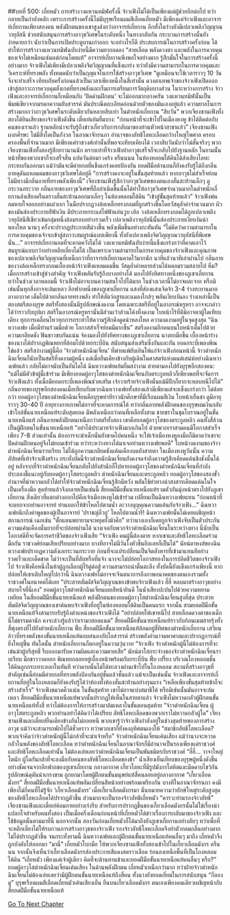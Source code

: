 ##บทที่ 500: เถี่ยหมัว
การสร้างวงแหวนทมิฬครั้งนี้ จ้าวเฟิงไม่ได้เป็นเพียงแค่ผู้ช่วยอีกต่อไป ทว่ากลายเป็นกำลังหลัก
เพราะการสร้างครั้งนี้ไม่มีบุรุษเรือนผมสีเลือดเถี่ยหมัว มีเพียงแค่จ้าวเฟิงและอาจารย์เถี่ยกานเพียงสองคน
พลังฝึกตนของเขาสูงส่งกว่าอาจารย์เถี่ยกาน อีกทั้งในร่างยังมีเปลวเพลิงวิญญาณวายุอัสนี ช่วยสนับสนุนการสร้างอาวุธวิเศษในระดับหนึ่ง
ในทางกลับกัน กระบวนการสร้างนั้นยังง่ายดายกว่า นับว่าเป็นการเปิดประตูบานเก่าออก
จะอย่างไรก็ดี ประสบการณ์ในการสร้างครั้งก่อน ได้ทำให้การสร้างวงแหวนทมิฬฉบับง่ายนี้มีความยากลดลง
“สายเลือด พลังดวงตา และพลังในการควบคุมของเจ้าไม่เหมือนเช่นแต่ก่อนโดยแท้”
อาจารย์เถี่ยกานพึงพอใจอย่างมาก รู้สึกมั่นใจในการสร้างครั้งนี้อย่างมาก
จ้าวเฟิงไม่เพียงมีเปลวเพลิงจิตวิญญาณที่แข็งแกร่ง ทว่ายังมีความสามารถในการควบคุมและวิเคราะห์ที่ทรงพลัง ทั้งหมดนับว่าเป็นกุญแจในการใช้สร้างอาวุธวิเศษ
“ดูเหมือนจะใช้เวลาราวๆ 10 วันจึงจะทำเสร็จ เทียบกับครั้งก่อนแล้วเป็นเวลาเพียงหนึ่งในสี่เท่านั้น
ดวงตาเทพเจ้าของจ้าวเฟิงเปิดออก เข้าสู่สภาวะการควบคุมสังเกตที่ทรงพลังและเริ่มการเตรียมการวัตถุดิบบางส่วน
ในระหว่างการสร้าง จ้าวเฟิงและอาจารย์เถี่ยกานก็เหมือนกับ ‘ปิดด่านฝึกตน’ จะไม่ออกมากลางครัน
วงแหวนทมิฬนั้นเป็นพิมพ์เขียวจากมรดกความลับสวรรค์ มันประณีตละเอียดอ่อนด้วยตัวของมันเองอยู่แล้ว ความยากในการสร้างมากกว่าอาวุธวิเศษในระดับเดียวกันหลายสิบเท่า
ในตำหนักเถี่ยกาน
“สิบวัน”
พวกเจียงซานเฟิงทั้งสองได้ยินเสียงของจ้าวเฟิงดังขึ้น
เตี๋ยเย่แย้มยิ้มบาง: “ก่อนหน้าที่จะเข้าไปในเมืองหงหู ข้าได้ติดต่อกับคนของเราแล้ว ฐานหลักน่าจะรับรู้ถึงข่าวเกี่ยวกับการกลับมาของท่านหัวหน้าสาขาแล้ว”
เจียงซานเฟิงผงกศีรษะ ไม่มีสิ่งใดเป็นกังวล
ในอาณาจักรนภา อำนาจของลัทธิโลหะเลือดกว้างใหญ่ไพศาล ครอบครองพื้นที่จำนวนมาก มีเพียงแค่ราชวงศ์เท่านั้นที่พอจะเทียบเคียงได้
เวลาสิบวันนับว่าไม่สั้นจริงๆ
พวกเจียงซานเฟิงทั้งสองรู้สึกยาวนานนัก ตราบเท่าที่จ้าวเฟิงทำอาวุธเสร็จก็จะกลับไปยังฐานหลัก ในยามนั้น หน้าที่ของพวกเขาก็จะเสร็จสิ้น
แปดวันต่อมา
เคร้ง ครืนนนน
ในห้องหลอมใต้ดินได้ส่งเสียงโลหะกระทบกันออกมา
แม้ว่ามันจะมีค่ายกลที่แข็งแกร่งคอยป้องกัน ยอดฝีมือด้านบนก็ยังคงรับรู้ได้ถึงกลิ่นอายดุดันแหลมคมของอาวุธวิเศษได้อยู่ดี
“การสร้างคงจะอยู่ในขั้นสุดท้ายแล้ว หากอาวุธไม่สำเร็จย่อมไม่มีทางมีกลิ่นอายที่ทรงพลังเพียงนี้”
เจียงซานเฟิงรู้สึกว่าอาวุธวิเศษของตนเองสั่นสะท้านเล็กๆ ดูกระวนกระวาย
กลิ่นอายของอาวุธวิเศษที่ถือกำเนิดขึ้นนั้นได้ทำให้อาวุธวิเศษจำนวนมากในตำหนักเถี่ยกานส่งเสียงครืนครางสั่นสะท้านออกมาเล็กๆ
ในห้องหลอมใต้ดิน
“เข้าสู่ขั้นสุดท้ายแล้ว”
จ้าวเฟิงพ่นลมหายใจออกอย่างแผ่วเบา ในมือปรากฏวงล้อเหล็กทรงกลมที่ถูกสร้างขึ้นโดยวัสดุล้ำค่าจำนวนมาก ผิวของมันส่องประกายสีฟ้าเงิน มีประกายกระแสไฟฟ้าแล่นวูบ
เฮ้อ
วงล้อเหล็กทรงกลมได้ถูกเปลวเพลิงวายุอัสนีสีเขียวเข้มกลุ่มหนึ่งล้อมรอบอย่างรวดเร็ว
เปลวเพลิงวายุอัสนีนั้นส่องประกายเงียบงันน่าหลงใหล นานๆ ครั้งจะปรากฏประกายสีม่วงขึ้น พลังเพิ่มขึ้นอย่างกะทันหัน
“ไม่คิดว่าความสามารถในการควบคุมของเจ้าจะเข้าสู่สภาวะสมบูรณ์แบบเพียงนี้ ทั้งยังเปลวเพลิงจิตวิญญาณวายุอัสนีที่พิเศษนั่น...”
อาจารย์เถี่ยกานอดที่จะคาดหวังไม่ได้
วงแหวนทมิฬฉบับง่ายนี้แข็งแกร่งกว่าที่คาดเอาไว้ สมบูรณ์แบบกว่าอย่างหลีกเลี่ยงไม่ได้
เป็นเพราะความสามารถในการควบคุมของจ้าวเฟิงและคุณภาพของเปลวเพลิงจิตวิญญาณที่เหนือกว่าที่อาจารย์เถี่ยกานคาดไว้มากนัก
นาทีแล้วนาทีเล่าผ่านไป
กลิ่นอายของวงล้อเหล็กทรงกลมเบื้องหน้าจ้าวเฟิงแหลมคมขึ้น วัสดุล้ำค่าหลายส่วนได้หลอมรวมสลายไป
หืม?
เมื่อการสร้างเข้าสู่ช่วงสำคัญ จ้าวเฟิงพลันรับรู้ถึงบางอย่างได้ มองไปยังทิศทางหนึ่งของภูเขาเถี่ยกาน
ทว่าในช่วงเวลาหลอมนี้ จ้าวเฟิงไม่อาจเบนความสนใจไปได้มาก ในช่วงเวลานี้ไม่อาจผละจาก หรือมิเช่นนั้นทุกสิ่งอาจจะล้มเหลว
อีกฟากหนึ่งของภูเขาเถี่ยกาน
แสงที่ส่องแสงเจิดจ้า 3-4 ร่างทะยานมากลางอากาศ เต็มไปด้วยกลิ่นอายทรงพลัง ทำให้สัตว์อสูรและแมลงใกล้ๆ พลันเงียบงันลง
ร่างเหล่านี้เป็นสองสตรีสองบุรุษ
สตรีทั้งสองนั้นมีรูปลักษณ์งดงาม โดยเฉพาะสตรีที่อยู่ในอาภรณ์หรูหรา อาจจะกล่าวได้ว่าราวกับบุปผา
สตรีในอาภรณ์หรูหรานั้นมีส่วนเว้าส่วนโค้งที่งดงาม ใบหน้าไร้ที่ติมิอาจหาผู้ใดเทียบเคียง ทุกการเคลื่อนไหวทุกการกระทำให้ความรู้สึกดึงดูดน่าหลงใหล ความงดงามอยู่ในจุดสูงสุด
“ฉินหวางเฟย เมื่อมีท่านร่วมมือด้วย โอกาสสำเร็จย่อมมีมากขึ้น”
สตรีงดงามอีกคนบนใบหน้าเต็มไปด้วยความเกลียดชัง ฟันขาวขบกันแน่น จ้องมองไปยังทิศทางของภูเขาเถี่ยกาน
นางยกมือขึ้น เบื้องหน้าร่างของนางได้ปรากฏพิณหยกที่ล้อมไปด้วยกระบี่บิน สนับสนุนส่งเสริมซึ่งกันและกัน
ยอดกระบี่เพลงพิณ
ใช่แล้ว สตรีสง่างามผู้นี้คือ ‘จ้าวตำหนักฉินเจี่ยน’ ที่พ่ายแพ้ยับเยินให้แก่จ้าวเฟิงก่อนหน้านี้
จ้าวตำหนักฉินเจี่ยนก็นับเป็นสตรีที่งดงามผู้หนึ่ง แต่เมื่อยืนเคียงข้างกับผู้เดินในศาสตร์แห่งมนต์เสน่ห์อย่างฉินหวางเฟยแล้ว กลับไม่อาจนับเป็นอันใดได้
ฉินหวางเฟยแย้มยิ้มสง่างาม สายตามองไปยังบุรุษอีกสองคน: “แม้ไม่มีตัวข้าผู้นี้เข้าร่วม มีเพียงยอดผู้อาวุโสของตำหนักฉินเจี่ยนกับตระกูลหลิวก็เพียงพอที่จะจัดการจ้าวเฟิงแล้ว ทั้งเมื่อมียอดกระบี่เพลงพิณช่วยเสริม เจ้าวายร้ายจ้าวเฟิงนั่นแม้มีปีกก็ยากจะหลบหนีไปได้”
กลิ่นอายของบุรุษอีกสองคนเมื่อเทียบกับพวกฉินหวางเฟยทั้งสองแล้วมีเพียงแต่จะแข็งแกร่งกว่า ไม่ด้อยกว่า
ยอดผู้อาวุโสของตำหนักฉินเจี่ยนคือบุรุษท่าทีราวนักศึกษาที่มีเรือนผมสีเงิน ใบหน้าเย็นชา ดูมีอายุราวๆ 30-40 ปี อายุทางกายภาพไม่อาจที่จะคาดการณ์ได้
ทว่ากลิ่นอายพลังฝึกตนของบุรุษผมเงินกลับเข้าใกล้ขั้นนายเหนือแท้ระดับสุดยอด มีพลังเหนือกว่าคนที่เหลือทั้งสาม
ชายชราในชุดโบราณอยู่ในขั้นนายเหนือแท้ กลิ่นอายพลังฝึกตนเหนือกว่าสตรีทั้งสอง เขาคือยอดผู้อาวุโสของตระกูลหลิว
คนทั้งสี่ล้วนเป็นผู้ฝึกตนในขั้นนายเหนือแท้
“อย่าได้ประมาทจ้าวเฟิงมากเกินไป ด้วยพวกเราสามคนมีโอกาสสำเร็จเพียง 7-8 ส่วนเท่านั้น ต้องการจะฆ่าเด็กนั่นยังขาดไปคนหนึ่ง จะให้เจ้าเมืองหงหูลงมือก็มิคาดว่าเขาจะปิดด่านฝึกตนอยู่จึงไม่ยอมเข้าร่วม ทว่าระหว่างทางได้มาเจอท่านหวางเฟยพอดี”
ใบหน้างดงามของจ้าวตำหนักฉินเจี่ยนราบเรียบ ไม่ได้ถูกความเกลียดชังแค้นเคืองบดบังสายตา
ในเมืองหงหูวันนั้น ความอัปยศที่เท้าจ้าวเฟิงสร้าง กระทั่งบัดนี้จ้าวตำหนักฉินเจี่ยนยังคงจดจำถึงความรู้สึกเคียดแค้นชิงชังนั้นได้อยู่
หลังจากที่จ้าวตำหนักฉินเจี่ยนกลับไปยังสำนักก็ไปหายอดผู้อาวุโสของตำหนักฉินเจี่ยนที่กำลังประลองชี้แนะอยู่กับยอดผู้อาวุโสตระกูลหลิว
ตำหนักฉินเจี่ยนและตระกูลหลิว
ยอดผู้อาวุโสของสองขั้วอำนาจที่น่าหวาดกลัวได้ทำให้จ้าวตำหนักฉินเจี่ยนรู้สึกมีหวัง พลันใช้ท่าทางน่าสงสารเคียดแค้นในใจเป็นเครื่องมือ
สุดท้ายแล้วจึงกลายเป็นเช่นนี้
สี่ยอดฝีมือขั้นนายเหนือแท้รวมตัวกันมุ่งหน้าตรงไปยังภูเขาเถี่ยกาน
สิ่งเดียวที่แตกต่างออกไปคือเจ้าเมืองหงหูไม่เข้าร่วม เปลี่ยนเป็นฉินหวางเฟยแทน
“ก่อนหน้าที่จะแยกจากท่านอาจารย์ ท่านบอกให้ข้าไหลไปตามน้ำ ละวางบุญคุณความแค้นกับจ้าวเฟิง...”
ฉินหวางเฟยนึกถึงคำพูดของผู้เป็นอาจารย์ ‘ปราชญ์ลิ่วอู’
ไหลไปตามน้ำรึ! ฉินหวางเฟยนั้นไม่เคยเผชิญหน้าสถานการณ์ เฉกเช่น “ตั๊กแตนพยายามจะหยุดยั้งม้าศึก” ทว่านางเองก็เคยถูกจ้าวเฟิงจับเป็นตัวประกัน ความแค้นเคืองนั้นยากที่จะปล่อยผ่านได้
นางเจอกับพวกจ้าวตำหนักฉินเจี่ยนในระหว่างทาง นี่นับเป็นโอกาสดีที่จะจัดการคร่าชีวิตของจ้าวเฟิงเสีย
“จ้าวเฟิง คนผู้นี้ต้องตาย หากเขาและลัทธิโลหะเลือดร่วมมือกัน ราชวงศ์ย่อมเสียเปรียบอย่างมาก บางทีอาจไม่มีวันโงหัวขึ้นอีกเลยก็เป็นได้”
นัยน์ตาหงส์ของฉินหวางเฟยปรากฏความลังเลกระวนกระวาย ก่อนที่จะแปรเปลี่ยนเป็นจิตสังหารที่เข้ามาแทนทีอย่างรวดเร็วและเด็ดขาด
ไม่ว่าจะเป็นที่ลับหรือที่แจ้ง นางจะไม่ปล่อยโอกาสทองในการปลิดชีวิตของจ้าวเฟิงไป
จ้าวเฟิงคือหนึ่งในห้าผู้ถูกเลือกผู้ไร้คู่ต่อสู้ ความสามารถน่าตื่นตะลึง ทั้งบัดนี้ยังแข็งแกร่งเพียงนี้ หากปล่อยให้เขาเติบใหญ่ไปกว่านี้ ฉินหวางเฟยไม่อาจจะจินตนาการถึงภาพอนาคตของตนเองรวมทั้งราชวงศ์ในอนาคตได้เลย
“ประสาทสัมผัสจิตวิญญาณของข้าพบจ้าวเฟิงแล้ว ฮี่ฮี่ หลบมาสร้างอาวุธอย่างสบายใจที่นี่เอง”
ยอดผู้อาวุโสตำหนักฉินเจี่ยนเผยสีหน้ายินดี ในน้ำเสียงปะปนไปด้วยความหยามเหยียด
ในสี่ยอดฝีมือขั้นนายเหนือแท้ พลังฝึกตนของยอดผู้อาวุโสตำหนักฉินเจี่ยนสูงที่สุด ประสาทสัมผัสจิตวิญญาณของเขาค้นพบจ้าวเฟิงที่อยู่ในห้องหลอมใต้ดินเป็นคนแรก
จากนั้น
สามยอดฝีมือขั้นนายเหนือแท้จึงสามารถรับรู้ถึงตำแหน่งของจ้าวเฟิงได้
“อย่าปล่อยให้เขาหนีไป สายเลือดดวงตาของเด็กนี่ไม่ธรรมดานัก คงจะล่วงรู้แล้วว่าเรามาสอดแนม”
สี่ยอดฝีมือขั้นนายเหนือแท้ราวกับก้อนเมฆสายรุ้งทั้งสี่พุ่งตรงที่ไปยังตำหนักเถี่ยกาน
ฟึ่บ
สี่ยอดฝีมือขั้นนายเหนือแท้ล้อมอยู่สี่ทิศของตำหนักเถี่ยกาน เสวียนอ้าวที่ทรงพลังของขั้นนายเหนือแท้ตอบสนองกับไอสวรรค์ สร้างพลังอำนาจมหาศาลและปรากฏการณ์ที่ยิ่งใหญ่ขึ้น
ทันใดนั้น ตำหนักเถี่ยกานก็ตกอยู่ในความวุ่นวาย
“จ้าวเฟิง จ้าวตำหนักผู้นี้ไม่ต้องการที่จะเข่นฆ่าผู้บริสุทธิ์ รีบออกมารับความผิดและความตายเสีย”
นัยน์ตาใสกระจ่างของจ้าวตำหนักฉินเจี่ยนราบเรียบ มือขาววาดออก พิณหยกลอยอยู่เบื้องหน้าพร้อมกับกระบี่บิน
ฟึ่บ เปรี้ยง
บริเวณโถงหลอมชั้นใต้ดินถูกกระเทาะออกในทันที
ทว่าดาบนั้นไม่ได้ทะลวงผ่านเข้าไปในโถงหลอม สถานที่สร้างอาวุธที่สำคัญเช่นนี้ย่อมมีค่ายกลที่ทรงพลังป้องกันอยู่ชั้นแล้วชั้นแล้ว
แม้จะเป็นเช่นนั้น
จ้าวเฟิงและอาจารย์เถี่ยกานที่อยู่ในโถงหลอมก็ยังคงรับรู้ได้ว่าห้องทั้งห้องสั่นสะท้านอย่างรุนแรง
“เหลือเพียงขั้นสุดท้ายข้าก็จะสร้างสำเร็จ”
จ้าวเฟิงขมวดคิ้วแน่น
ในขั้นสุดท้าย เขาไม่อาจแบ่งสมาธิได้ หรือมิเช่นนั้นมันอาจจะล้มเหลว
สี่ยอดฝีมือขั้นนายเหนือแท้พวกนั้นปรากฏให้เห็นในสายตาแล้ว
จ้าวเฟิงไม่หวาดกลัวผู้ฝึกตนขั้นนายเหนือแท้ทั้งสี่ ทว่าไม่ต้องการให้การสร้างมาล้มเหลวในขั้นตอนสุดท้าย
“จ้าวตำหนักฉินเจี่ยน ผู้อาวุโสตระกูลหลิว พวกท่านอย่าได้คิดว่าได้เปรียบ ลัทธิโลหะเลือดของพวกเราไม่หวาดกลัวผู้ใด”
เจียงซานเฟิงและเตี๋ยเย่ยืนเคียงข้างกันไม่ถอยหนี
พวกเขารู้ว่าจ้าวเฟิงกำลังอยู่ในช่วงสุดท้ายของการสร้างอาวุธ แม้ว่าจะสามารถพักไปได้ชั่วคราว ทว่าพวกเขาก็ยังคงอุทิศตนเองให้
“สมาชิกลัทธิโลหะเลือด? พวกเจ้าคิดว่าจ้าวตำหนักผู้นี้ไม่กล้าที่จะฆ่าเจ้าหรือ”
จ้าวตำหนักฉินเจี่ยนเค้นเสียง
แม้ว่านางจะหวาดกลัวในพลังของลัทธิโลหะเลือด ทว่าตำหนักฉินเจี่ยนในอาณาจักรก็มีอำนาจเป็นรองเพียงแค่ราชวงศ์และลัทธิโลหะเลือดเท่านั้น
ไม่ต้องเอ่ยเลยว่าตำหนักฉินเจี่ยนเป็นพันธมิตรกับราชวงศ์
“ฮี่ฮี่... วาจาใหญ่โตนัก ผู้ใดกันกล้าที่จะลงมือกับคนของลัทธิโลหะเลือดของข้า”
น้ำเสียงเย็นเยียบของบุรุษผู้หนึ่งดังขึ้นอย่างชัดเจนจากอีกฟากของภูเขาเถี่ยกาน
กลางอากาศ
เกี้ยวโลหะที่มีรูปมังกรโลหิตและมีดดาบไขว้กัน รูปลักษณ์ดุดันน่าเกรงขาม ถูกยกมาโดยผู้ฝึกตนขั้นมนุษย์แท้สี่คนลอยอยู่กลางอากาศ
“เกี้ยวเลือดมังกร”
สี่ยอดฝีมือขั้นนายเหนือแท้พลันเปลี่ยนสีหน้าอย่างพร้อมเพรียงกัน
บางทีในอาณาจักรนภา คงมีเพียงไม่กี่คนที่ไม่รู้จัก ‘เกี้ยวเลือดมังกร’
เมื่อเกี้ยวเลือดมังกรมา นั่นหมายความว่ายักษ์ใหญ่ระดับสูงสุดของลัทธิโลหะเลือดได้ปรากฏตัวขึ้น ส่วนมากจะเป็นรองจ้าวลัทธิเถี่ยหมัว
“คารวะท่านรองจ้าวลัทธิ”
เจียงซานเฟิงและเตี๋ยเย่ค้อมกายอย่างเร่งรีบ
สำหรับการปรากฏขึ้นของเกี้ยวเลือดมังกรนั้นไม่ใช่เรื่องน่าแปลกใจสำหรับคนทั้งสอง
เป็นเมื่อครึ่งเดือนก่อนหน้าที่เถี่ยหมัวได้ข่าวเรื่องการกลับมาของจ้าวเฟิง และใช้ข้อมูลนั้นตามมาที่นี่
นอกจากนั้น สองวันก่อนเถี่ยหมัวก็ได้มาถึงยังภูเขาเถี่ยกานอย่างลับๆ
ทว่าเพื่อที่จะหลีกเลี่ยงไม่ให้รบกวนการสร้างอาวุธของจ้าวเฟิง รองจ้าวลัทธิโลหะเลือดจึงทำตัวกลมกลืนอย่างมาก ไม่ได้ปรากฏตัวขึ้น
จนกระทั่งยามนี้
ฉินหวางเฟยและผู้ฝึกตนขั้นนายเหนือแท้คนอื่นๆ มาถึง เถี่ยหมัวจึงถูกบังคับให้ออกมา
“มานี่”
เถี่ยหมัวโบกมือ ให้พวกเจียงซานเฟิงทั้งสองเข้าไปในเกี้ยวเลือดมังกร
ครืนนน
จากนั้นจึงเห็นว่าเกี้ยวเลือดมังกรส่องประกายสีแดงสดราวเลือด ร่อนลงเหนือพื้นที่เป็นโถงหลอมใต้ดิน
“เถี่ยหมัว เพียงแค่เจ้าผู้เดียว คิดที่จะต้านทานข้าและยอดฝีมือขั้นนายเหนือแท้คนอื่นๆ หรือ?”
ยอดผู้อาวุโสตำหนักฉินเจี่ยนเค้นเสียง
ในด้านพลังฝึกตน เถี่ยหมัวเหนือกว่ามาก ทว่าฝ่ายจ้าวตำหนักฉินเจี่ยนไม่ต้องเอ่ยเลยว่ามีผู้ฝึกตนขั้นนายเหนือแท้ถึงสี่คน ทั้งนางยังยอดเยี่ยมในการสนับสนุน
“ก็ลองดู”
บุรุษเรือนผมสีเลือดเถี่ยหมัวเค้นเสียงเย็น ยืนบนเกี้ยวเลือดมังกร ตนเองเพียงคนเดียวเผชิญหน้ากับสี่ยอดฝีมือขั้นนายเหนือแท้


[Go To Next Chapter]( ./60.md)